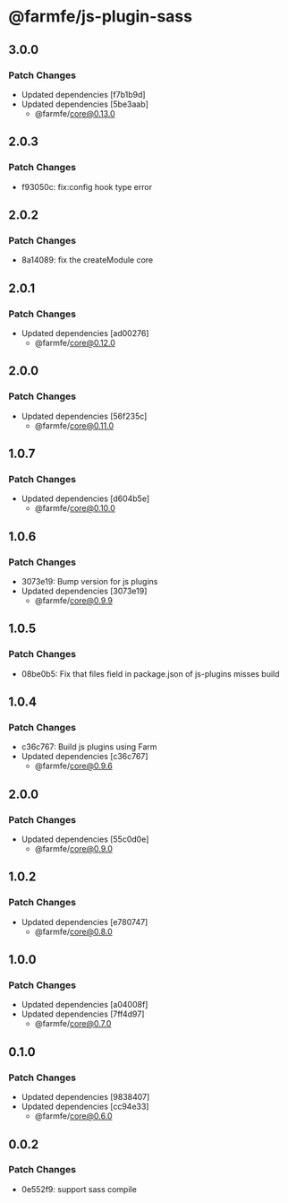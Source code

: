 # @farmfe/js-plugin-sass

## 3.0.0

### Patch Changes

- Updated dependencies [f7b1b9d]
- Updated dependencies [5be3aab]
  - @farmfe/core@0.13.0

## 2.0.3

### Patch Changes

- f93050c: fix:config hook type error

## 2.0.2

### Patch Changes

- 8a14089: fix the createModule core

## 2.0.1

### Patch Changes

- Updated dependencies [ad00276]
  - @farmfe/core@0.12.0

## 2.0.0

### Patch Changes

- Updated dependencies [56f235c]
  - @farmfe/core@0.11.0

## 1.0.7

### Patch Changes

- Updated dependencies [d604b5e]
  - @farmfe/core@0.10.0

## 1.0.6

### Patch Changes

- 3073e19: Bump version for js plugins
- Updated dependencies [3073e19]
  - @farmfe/core@0.9.9

## 1.0.5

### Patch Changes

- 08be0b5: Fix that files field in package.json of js-plugins misses build

## 1.0.4

### Patch Changes

- c36c767: Build js plugins using Farm
- Updated dependencies [c36c767]
  - @farmfe/core@0.9.6

## 2.0.0

### Patch Changes

- Updated dependencies [55c0d0e]
  - @farmfe/core@0.9.0

## 1.0.2

### Patch Changes

- Updated dependencies [e780747]
  - @farmfe/core@0.8.0

## 1.0.0

### Patch Changes

- Updated dependencies [a04008f]
- Updated dependencies [7ff4d97]
  - @farmfe/core@0.7.0

## 0.1.0

### Patch Changes

- Updated dependencies [9838407]
- Updated dependencies [cc94e33]
  - @farmfe/core@0.6.0

## 0.0.2

### Patch Changes

- 0e552f9: support sass compile
